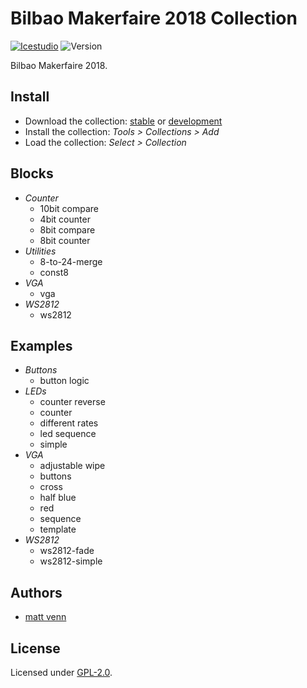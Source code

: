 # Bilbao Makerfaire 2018 Collection

[![Icestudio](https://img.shields.io/badge/collection-icestudio-blue.svg)](https://github.com/FPGAwars/icestudio)
![Version](https://img.shields.io/badge/version-v0.1.0-orange.svg)

Bilbao Makerfaire 2018.

## Install

* Download the collection: [stable](https://github.com/mattvenn/collection-bilbao-makerfaire-2018/archive/v0.1.0.zip) or [development](https://github.com/mattvenn/collection-bilbao-makerfaire-2018/archive/master.zip)
* Install the collection: *Tools > Collections > Add*
* Load the collection: *Select > Collection*

## Blocks
* *Counter*
  * 10bit compare
  * 4bit counter
  * 8bit compare
  * 8bit counter
* *Utilities*
  * 8-to-24-merge
  * const8
* *VGA*
  * vga
* *WS2812*
  * ws2812

## Examples
* *Buttons*
  * button logic
* *LEDs*
  * counter reverse
  * counter
  * different rates
  * led sequence
  * simple
* *VGA*
  * adjustable wipe
  * buttons
  * cross
  * half blue
  * red
  * sequence
  * template
* *WS2812*
  * ws2812-fade
  * ws2812-simple


## Authors
* [matt venn](github.com/mattvenn)


## License

Licensed under [GPL-2.0](https://opensource.org/licenses/GPL-2.0).
